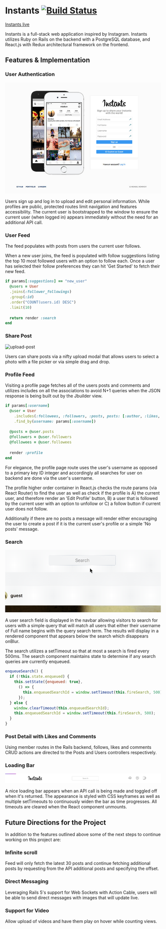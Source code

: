 # Instants [![Build Status](https://travis-ci.org/mkonikov/instants.svg?branch=master)](https://travis-ci.org/mkonikov/instants)

[Instants live](http://instants.cam)

Instants is a full-stack web application inspired by Instagram. Instants utilizes Ruby on Rails on the backend with a PostgreSQL database, and React.js with Redux architectural framework on the frontend.

## Features & Implementation

### User Authentication

![auth](docs/readme_images/auth.jpg)

Users sign up and log in to upload and edit personal information. While profiles are public, protected routes limit navigation and features accessibility. The current user is bootstrapped to the window to ensure the current user (when logged in) appears immediately without the need for an additional API call.


### User Feed

The feed populates with posts from users the current user follows.

When a new user joins, the feed is populated with follow suggestions listing the top 10 most followed users with an option to follow each. Once a user has selected their follow preferences they can hit 'Get Started' to fetch their new feed.

```ruby
if params[:suggestions] == "new_user"
  @users = User
  .joins(:follower_followings)
  .group(:id)
  .order("COUNT(users.id) DESC")
  .limit(10)

  return render :search
end
```


### Share Post

![upload-post](docs/readme_images/upload-post.gif)

Users can share posts via a nifty upload modal that allows users to select a photo with a file picker or via simple drag and drop.


### Profile Feed

Visiting a profile page fetches all of the users posts and comments and utilizes includes on all the associations to avoid N+1 queries when the JSON response is being built out by the Jbuilder view.

```ruby
if params[:username]
  @user = User
    .includes(:followees, :followers, :posts, posts: [:author, :likes, comments: [:author]])
    .find_by(username: params[:username])

  @posts = @user.posts
  @followers = @user.followers
  @followees = @user.followees

  render :profile
end
```

For elegance, the profile page route uses the user's username as opposed to a primary key ID integer and accordingly all searches for user on backend are done via the user's username.

The profile higher order container in React.js checks the route params (via React Router) to find the user as well as check if the profile is A) the current user, and therefore render an 'Edit Profile' button, B) a user that is followed by the current user with an option to unfollow or C) a follow button if current user does not follow.

Additionally if there are no posts a message will render either encouraging the user to create a post if it is the current user's profile or a simple 'No posts' message.


### Search

![search](docs/readme_images/search.gif)

A user search field is displayed in the navbar allowing visitors to search for users with a simple query that will match all users that either their username of Full name begins with the query search term. The results will display in a rendered component that appears below the search which disappears onBlur.

The search utilizes a setTimeout so that at most a search is fired every 500ms. The search component maintains state to determine if any search queries are currently enqueued.

```javascript
enqueueSearch() {
  if (!this.state.enqueued) {
    this.setState({enqueued: true},
      () => {
        this.enqueuedSearchId = window.setTimeout(this.fireSearch, 500);
      });
  } else {
    window.clearTimeout(this.enqueuedSearchId);
    this.enqueuedSearchId = window.setTimeout(this.fireSearch, 500);
  }
}
```


### Post Detail with Likes and Comments

Using member routes in the Rails backend, follows, likes and comments CRUD actions are directed to the Posts and Users controllers respectively.


### Loading Bar

![loading](docs/readme_images/loading.gif)

A nice loading bar appears when an API call is being made and toggled off when it's returned. The appearance is styled with CSS keyframes as well as multiple setTimeouts to continuously widen the bar as time progresses. All timeouts are cleared when the React component unmounts.



## Future Directions for the Project

In addition to the features outlined above some of the next steps to continue working on this project are:

### Infinite scroll

Feed will only fetch the latest 30 posts and continue fetching additional posts by requesting from the API additional posts and specifying the offset.

### Direct Messaging

Leveraging Rails 5's support for Web Sockets with Action Cable, users will be able to send direct messages with images that will update live.

### Support for Video

Allow upload of videos and have them play on hover while counting views.
